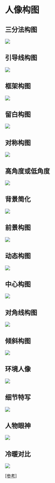 # 人像构图

## 三分法构图

![](/assets/images/摄影技巧/构图方法/01.png)

## 引导线构图

![](/assets/images/摄影技巧/构图方法/02.png)

## 框架构图

![](/assets/images/摄影技巧/构图方法/03.png)

## 留白构图

![](/assets/images/摄影技巧/构图方法/04.png)

## 对称构图

![](/assets/images/摄影技巧/构图方法/05.png)

## 高角度或低角度

![](/assets/images/摄影技巧/构图方法/06.png)

## 背景简化

![](/assets/images/摄影技巧/构图方法/07.png)

## 前景构图

![](/assets/images/摄影技巧/构图方法/08.png)

## 动态构图

![](/assets/images/摄影技巧/构图方法/09.png)

## 中心构图

![](/assets/images/摄影技巧/构图方法/010.png)

## 对角线构图

![](/assets/images/摄影技巧/构图方法/011.png)

## 倾斜构图

![](/assets/images/摄影技巧/构图方法/012.png)

## 环境人像

![](/assets/images/摄影技巧/构图方法/013.png)

## 细节特写

![](/assets/images/摄影技巧/构图方法/014.png)

## 人物眼神

![](/assets/images/摄影技巧/构图方法/015.png)

## 冷暖对比

![](/assets/images/摄影技巧/构图方法/016.png)

[[参考]](https://www.douyin.com/user/self?modal_id=7482387859400445221)
